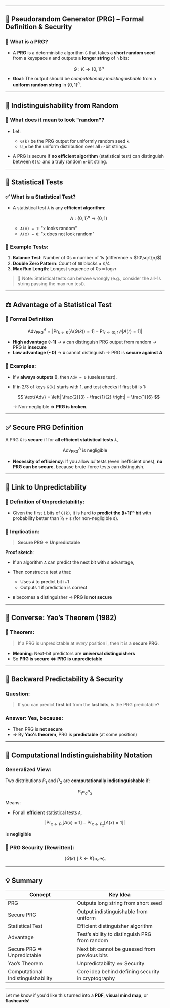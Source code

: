 
---

## 🔐 Pseudorandom Generator (PRG) – Formal Definition & Security

### 🌱 What is a PRG?

* A **PRG** is a deterministic algorithm `G` that takes a **short random seed** from a keyspace `K` and outputs a **longer string** of `n` bits:

  $$
  G: K \rightarrow \{0,1\}^n
  $$
* **Goal**: The output should be *computationally indistinguishable* from a **uniform random string** in $\{0,1\}^n$.

---

## 🎯 Indistinguishability from Random

### 🤖 What does it mean to look "random"?

* Let:

  * `G(k)` be the PRG output for uniformly random seed `k`.
  * `U_n` be the uniform distribution over all `n`-bit strings.
* A PRG is secure if **no efficient algorithm** (statistical test) can distinguish between `G(k)` and a truly random `n`-bit string.

---

## 🧪 Statistical Tests

### ✅ What is a Statistical Test?

* A statistical test `A` is any **efficient algorithm**:

  $$
  A: \{0,1\}^n \rightarrow \{0,1\}
  $$

  * `A(x) = 1`: "x looks random"
  * `A(x) = 0`: "x does not look random"

### 🧠 Example Tests:

1. **Balance Test**: Number of 0s ≈ number of 1s (difference < $10\sqrt{n}$)
2. **Double Zero Pattern**: Count of `00` blocks ≈ $n/4$
3. **Max Run Length**: Longest sequence of 0s ≈ $\log n$

> 🔎 Note: Statistical tests can behave wrongly (e.g., consider the all-1s string passing the max run test).

---

## ⚖️ Advantage of a Statistical Test

### 📐 Formal Definition

$$
\text{Adv}_{\text{PRG}}^A = \left| \Pr_{k \leftarrow K}[A(G(k)) = 1] - \Pr_{r \leftarrow \{0,1\}^n}[A(r) = 1] \right|
$$

* **High advantage (\~1)** → `A` can distinguish PRG output from random → PRG is **insecure**
* **Low advantage (\~0)** → `A` cannot distinguish → PRG is **secure against A**

### 🧩 Examples:

* If `A` **always outputs 0**, then `Adv = 0` (useless test).
* If in 2/3 of keys `G(k)` starts with 1, and test checks if first bit is 1:

  $$
  \text{Adv} = \left| \frac{2}{3} - \frac{1}{2} \right| = \frac{1}{6}
  $$

  → Non-negligible ⇒ **PRG is broken**.

---

## ✅ Secure PRG Definition

A PRG `G` is **secure** if for **all efficient statistical tests** `A`,

$$
\text{Adv}_{\text{PRG}}^A \text{ is negligible}
$$

* **Necessity of efficiency**: If you allow *all* tests (even inefficient ones), **no PRG can be secure**, because brute-force tests can distinguish.

---

## 🔁 Link to Unpredictability

### 🎯 Definition of Unpredictability:

* Given the first `i` bits of `G(k)`, it is hard to **predict the (i+1)ᵗʰ bit** with probability better than ½ + ε (for non-negligible ε).

### 🔁 Implication:

> **Secure PRG ⇒ Unpredictable**

**Proof sketch**:

* If an algorithm `A` can predict the next bit with ε advantage,
* Then construct a test `B` that:

  * Uses `A` to predict bit i+1
  * Outputs 1 if prediction is correct
* `B` becomes a distinguisher ⇒ PRG is **not secure**

---

## 🔁 Converse: Yao’s Theorem (1982)

### 📘 Theorem:

> If a PRG is unpredictable at *every* position i, then it is a **secure PRG**.

* **Meaning**: Next-bit predictors are **universal distinguishers**
* So **PRG is secure ⇔ PRG is unpredictable**

---

## 🔁 Backward Predictability & Security

### Question:

> If you can predict **first bit** from the **last bits**, is the PRG predictable?

### Answer: **Yes**, because:

* Then PRG is **not secure**
* ⇒ By **Yao's theorem**, PRG is **predictable** (at some position)

---

## 🧾 Computational Indistinguishability Notation

### Generalized View:

Two distributions $P_1$ and $P_2$ are **computationally indistinguishable** if:

$$
P_1 \approx_c P_2
$$

Means:

* For all **efficient** statistical tests `A`,

$$
\left| \Pr_{x \leftarrow P_1}[A(x) = 1] - \Pr_{x \leftarrow P_2}[A(x) = 1] \right|
$$

is **negligible**

### 📌 PRG Security (Rewritten):

$$
\{G(k) \mid k \leftarrow K\} \approx_c \mathcal{U}_n
$$

---

## 💡 Summary

| Concept                            | Key Idea                                           |
| ---------------------------------- | -------------------------------------------------- |
| PRG                                | Outputs long string from short seed                |
| Secure PRG                         | Output indistinguishable from uniform              |
| Statistical Test                   | Efficient distinguisher algorithm                  |
| Advantage                          | Test’s ability to distinguish PRG from random      |
| Secure PRG ⇒ Unpredictable         | Next bit cannot be guessed from previous bits      |
| Yao’s Theorem                      | Unpredictability ⇔ Security                        |
| Computational Indistinguishability | Core idea behind defining security in cryptography |

---

Let me know if you'd like this turned into a **PDF**, **visual mind map**, or **flashcards**!

